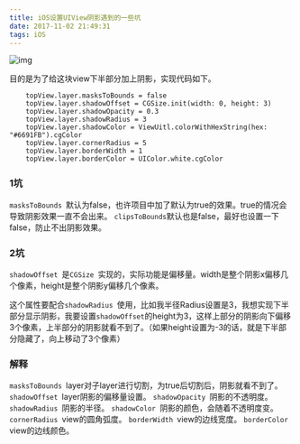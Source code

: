 ```yaml
---
title: iOS设置UIView阴影遇到的一些坑
date: 2017-11-02 21:49:31
tags: iOS
---
```


![img](http://upload-images.jianshu.io/upload_images/301129-b7d0fc235fa57a79.png?imageMogr2/auto-orient/strip%7CimageView2/2/w/1240)

目的是为了给这块view下半部分加上阴影，实现代码如下。

        topView.layer.masksToBounds = false
        topView.layer.shadowOffset = CGSize.init(width: 0, height: 3)
        topView.layer.shadowOpacity = 0.3
        topView.layer.shadowRadius = 3
        topView.layer.shadowColor = ViewUitl.colorWithHexString(hex: "#6691FB").cgColor
        topView.layer.cornerRadius = 5
        topView.layer.borderWidth = 1
        topView.layer.borderColor = UIColor.white.cgColor

### 1坑

`masksToBounds `默认为false，也许项目中加了默认为true的效果。true的情况会导致阴影效果一直不会出来。
`clipsToBounds`默认也是false，最好也设置一下false，防止不出阴影效果。

### 2坑

`shadowOffset `是`CGSize `实现的，实际功能是偏移量。width是整个阴影x偏移几个像素，height是整个阴影y偏移几个像素。

这个属性要配合`shadowRadius `使用，比如我半径Radius设置是3，我想实现下半部分显示阴影，我要设置`shadowOffset`的height为3，这样上部分的阴影向下偏移3个像素，上半部分的阴影就看不到了。（如果height设置为-3的话，就是下半部分隐藏了，向上移动了3个像素）

### 解释

`masksToBounds `layer对子layer进行切割，为true后切割后，阴影就看不到了。
`shadowOffset `layer阴影的偏移量设置。
`shadowOpacity `阴影的不透明度。
`shadowRadius `阴影的半径。
`shadowColor `阴影的颜色，会随着不透明度变。
`cornerRadius `view的圆角弧度。
`borderWidth `view的边线宽度。
`borderColor `view的边线颜色。